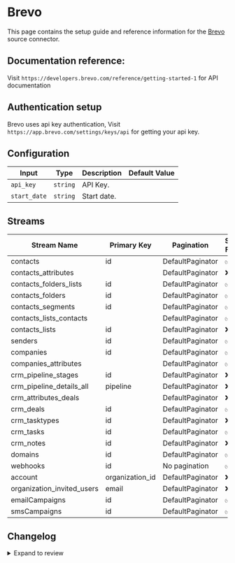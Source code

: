 # Brevo
This page contains the setup guide and reference information for the [Brevo](https://www.brevo.com/) source connector.

## Documentation reference:
Visit `https://developers.brevo.com/reference/getting-started-1` for API documentation

## Authentication setup
Brevo uses api key authentication,
Visit `https://app.brevo.com/settings/keys/api` for getting your api key.

## Configuration

| Input | Type | Description | Default Value |
|-------|------|-------------|---------------|
| `api_key` | `string` | API Key.  |  |
| `start_date` | `string` | Start date.  |  |

## Streams
| Stream Name | Primary Key | Pagination | Supports Full Sync | Supports Incremental |
|-------------|-------------|------------|---------------------|----------------------|
| contacts | id | DefaultPaginator | ✅ |  ✅  |
| contacts_attributes |  | DefaultPaginator | ❌ |  ❌  |
| contacts_folders_lists | id | DefaultPaginator | ✅ |  ❌  |
| contacts_folders | id | DefaultPaginator | ✅ |  ❌  |
| contacts_segments | id | DefaultPaginator | ✅ |  ✅  |
| contacts_lists_contacts |  | DefaultPaginator | ✅ |  ✅  |
| contacts_lists | id | DefaultPaginator | ❌ |  ❌  |
| senders | id | DefaultPaginator | ✅ |  ❌  |
| companies | id | DefaultPaginator | ✅ |  ❌ |
| companies_attributes |  | DefaultPaginator | ✅ |  ❌  |
| crm_pipeline_stages | id | DefaultPaginator | ❌ |  ❌  |
| crm_pipeline_details_all | pipeline | DefaultPaginator | ❌ |  ❌  |
| crm_attributes_deals |  | DefaultPaginator | ❌ |  ❌  |
| crm_deals | id | DefaultPaginator | ✅ |  ✅  |
| crm_tasktypes | id | DefaultPaginator | ❌ |  ❌  |
| crm_tasks | id | DefaultPaginator | ✅ |  ✅  |
| crm_notes | id | DefaultPaginator | ❌ |  ✅  |
| domains | id | DefaultPaginator | ✅ |  ❌  |
| webhooks | id | No pagination | ✅ |  ✅  |
| account | organization_id | DefaultPaginator | ❌ |  ❌  |
| organization_invited_users | email | DefaultPaginator | ❌ |  ❌  |
| emailCampaigns | id | DefaultPaginator | ✅ |  ✅  |
| smsCampaigns | id | DefaultPaginator | ✅ |  ✅  |

## Changelog

<details>
  <summary>Expand to review</summary>

| Version | Date | Pull Request | Subject |
| ------------------ | ------------ | --- | ---------------- |
| 0.2.4 | 2025-04-12 | [57595](https://github.com/airbytehq/airbyte/pull/57595) | Update dependencies |
| 0.2.3 | 2025-04-05 | [57126](https://github.com/airbytehq/airbyte/pull/57126) | Update dependencies |
| 0.2.2 | 2025-03-29 | [56622](https://github.com/airbytehq/airbyte/pull/56622) | Update dependencies |
| 0.2.1 | 2025-03-27 | [56437](https://github.com/airbytehq/airbyte/pull/56437) | Update contacts pagination page size to 1000 |
| 0.2.0 | 2025-03-24 | [56369](https://github.com/airbytehq/airbyte/pull/56369) | Fix/Add incremental on Contacts/Crm deals |
| 0.1.8 | 2025-03-22 | [55367](https://github.com/airbytehq/airbyte/pull/55367) | Update dependencies |
| 0.1.7 | 2025-03-01 | [54874](https://github.com/airbytehq/airbyte/pull/54874) | Update dependencies |
| 0.1.6 | 2025-02-25 | [54674](https://github.com/airbytehq/airbyte/pull/54674) | Fix bug authenticator |
| 0.1.5 | 2025-02-22 | [54223](https://github.com/airbytehq/airbyte/pull/54223) | Update dependencies |
| 0.1.4 | 2025-02-15 | [48282](https://github.com/airbytehq/airbyte/pull/48282) | Update dependencies |
| 0.1.3 | 2024-11-28 | [48737](https://github.com/airbytehq/airbyte/pull/48737) | Update pagination |
| 0.1.2 | 2024-10-29 | [47922](https://github.com/airbytehq/airbyte/pull/47922) | Update dependencies |
| 0.1.1 | 2024-10-28 | [47622](https://github.com/airbytehq/airbyte/pull/47622) | Update dependencies |
| 0.1.0 | 2024-10-08 | [46587](https://github.com/airbytehq/airbyte/pull/46587) | Fix Companies stream paginator+ remove incremental |
| 0.0.1 | 2024-09-11 | [45382](https://github.com/airbytehq/airbyte/pull/45382) | Initial release by [@btkcodedev](https://github.com/btkcodedev) via Connector Builder |

</details>
